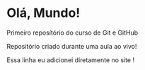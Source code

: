 # Olá, Mundo!
 Primeiro reposítório do curso de Git e GitHub

 Repositório criado durante uma aula ao vivo!

 Essa linha eu adicionei diretamente no site !
